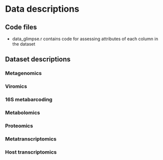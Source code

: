 # Data descriptions

## Code files
- data_glimpse.r contains code for assessing attributes of each column in the dataset

## Dataset descriptions

### Metagenomics


### Viromics


### 16S metabarcoding


### Metabolomics


### Proteomics


### Metatranscriptomics


### Host transcriptomics
